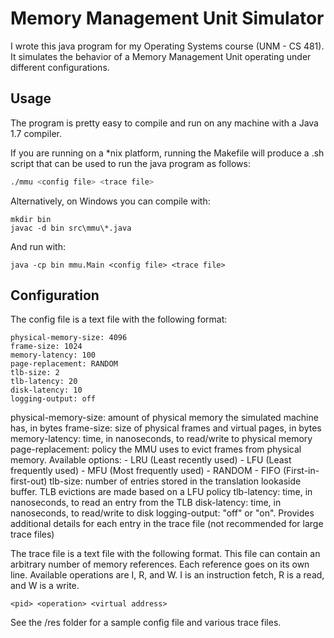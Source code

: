 # Memory Management Unit Simulator

I wrote this java program for my Operating Systems course (UNM - CS 481). It simulates the behavior of a Memory Management Unit operating under different configurations.

## Usage

The program is pretty easy to compile and run on any machine with a Java 1.7 compiler.

If you are running on a *nix platform, running the Makefile will produce a .sh script that can be used to run the java program as follows:

```bash
./mmu <config file> <trace file>
```

Alternatively, on Windows you can compile with:

```
mkdir bin
javac -d bin src\mmu\*.java
```

And run with:
```
java -cp bin mmu.Main <config file> <trace file>
```

## Configuration

The config file is a text file with the following format:

```
physical-memory-size: 4096
frame-size: 1024
memory-latency: 100
page-replacement: RANDOM
tlb-size: 2
tlb-latency: 20
disk-latency: 10
logging-output: off
```

physical-memory-size: amount of physical memory the simulated machine has, in bytes
frame-size: size of physical frames and virtual pages, in bytes
memory-latency: time, in nanoseconds, to read/write to physical memory
page-replacement: policy the MMU uses to evict frames from physical memory. Available options:
	- LRU (Least recently used)
	- LFU (Least frequently used)
	- MFU (Most frequently used)
	- RANDOM
	- FIFO (First-in-first-out)
tlb-size: number of entries stored in the translation lookaside buffer. TLB evictions are made based on a LFU policy
tlb-latency: time, in nanoseconds, to read an entry from the TLB
disk-latency: time, in nanoseconds, to read/write to disk
logging-output: "off" or "on". Provides additional details for each entry in the trace file (not recommended for large trace files)

The trace file is a text file with the following format. This file can contain an arbitrary number of memory references. Each reference goes on its own line.
Available operations are I, R, and W. I is an instruction fetch, R is a read, and W is a write.

```
<pid> <operation> <virtual address>
```

See the /res folder for a sample config file and various trace files.